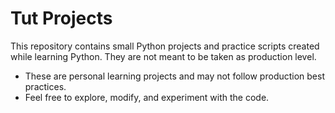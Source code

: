# Tut Projects

This repository contains small Python projects and practice scripts created while learning Python. They are not meant to be taken as production level. 
- These are personal learning projects and may not follow production best practices.
- Feel free to explore, modify, and experiment with the code.
